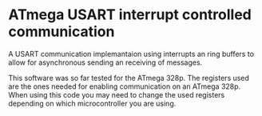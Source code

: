 # ATmega USART interrupt controlled communication

A USART communication implemantaion using interrupts an ring buffers to allow for asynchronous sending an receiving of messages.

This software was so far tested for the ATmega 328p. The registers used are the ones needed for enabling communication on an ATmega 328p. When using this code you may need to change the used registers depending on which microcontroller you are using.
